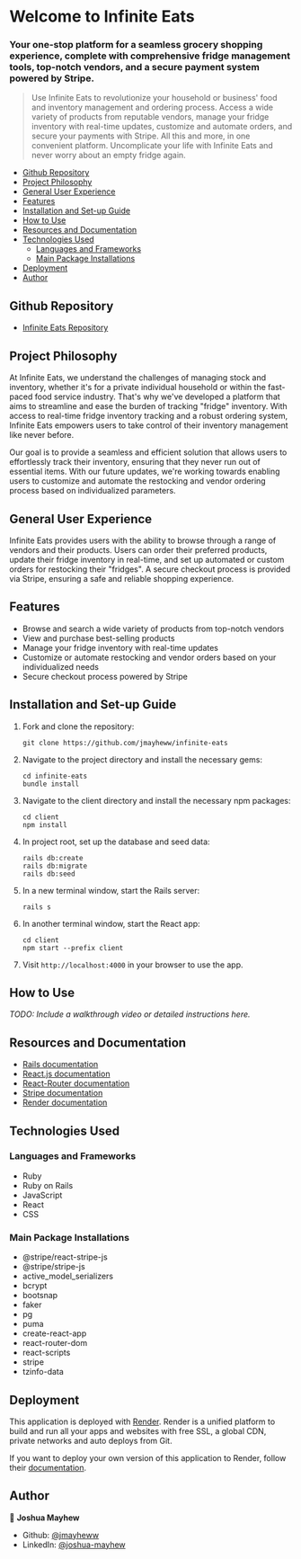 # Welcome to Infinite Eats

### Your one-stop platform for a seamless grocery shopping experience, complete with comprehensive fridge management tools, top-notch vendors, and a secure payment system powered by Stripe.

> Use Infinite Eats to revolutionize your household or business' food and inventory management and ordering process. Access a wide variety of products from reputable vendors, manage your fridge inventory with real-time updates, customize and automate orders, and secure your payments with Stripe. All this and more, in one convenient platform. Uncomplicate your life with Infinite Eats and never worry about an empty fridge again.

<!-- START doctoc generated TOC please keep comment here to allow auto update -->
<!-- DON'T EDIT THIS SECTION, INSTEAD RE-RUN doctoc TO UPDATE -->

- [Github Repository](#github-repository)
- [Project Philosophy](#project-philosophy)
- [General User Experience](#general-user-experience)
- [Features](#features)
- [Installation and Set-up Guide](#installation-and-set-up-guide)
- [How to Use](#how-to-use)
- [Resources and Documentation](#resources-and-documentation)
- [Technologies Used](#technologies-used)
  - [Languages and Frameworks](#languages-and-frameworks)
  - [Main Package Installations](#main-package-installations)
- [Deployment](#deployment)
- [Author](#author)

<!-- END doctoc generated TOC please keep comment here to allow auto update -->

## Github Repository

- [Infinite Eats Repository](https://github.com/jmayheww/infinite-eats)

## Project Philosophy

At Infinite Eats, we understand the challenges of managing stock and inventory, whether it's for a private individual household or within the fast-paced food service industry. That's why we've developed a platform that aims to streamline and ease the burden of tracking "fridge" inventory. With access to real-time fridge inventory tracking and a robust ordering system, Infinite Eats empowers users to take control of their inventory management like never before.

Our goal is to provide a seamless and efficient solution that allows users to effortlessly track their inventory, ensuring that they never run out of essential items. With our future updates, we're working towards enabling users to customize and automate the restocking and vendor ordering process based on individualized parameters.

## General User Experience

Infinite Eats provides users with the ability to browse through a range of vendors and their products. Users can order their preferred products, update their fridge inventory in real-time, and set up automated or custom orders for restocking their "fridges". A secure checkout process is provided via Stripe, ensuring a safe and reliable shopping experience.

## Features

- Browse and search a wide variety of products from top-notch vendors
- View and purchase best-selling products
- Manage your fridge inventory with real-time updates
- Customize or automate restocking and vendor orders based on your individualized needs
- Secure checkout process powered by Stripe

## Installation and Set-up Guide

1. Fork and clone the repository:

   ```
   git clone https://github.com/jmayheww/infinite-eats
   ```

2. Navigate to the project directory and install the necessary gems:

   ```
   cd infinite-eats
   bundle install
   ```

3. Navigate to the client directory and install the necessary npm packages:

   ```
   cd client
   npm install
   ```

4. In project root, set up the database and seed data:

   ```
   rails db:create
   rails db:migrate
   rails db:seed
   ```

5. In a new terminal window, start the Rails server:

   ```
   rails s
   ```

6. In another terminal window, start the React app:

   ```
   cd client
   npm start --prefix client
   ```

7. Visit `http://localhost:4000` in your browser to use the app.

## How to Use

_TODO: Include a walkthrough video or detailed instructions here._

## Resources and Documentation

- [Rails documentation](https://guides.rubyonrails.org/)
- [React.js documentation](https://reactjs.org/docs/getting-started.html)
- [React-Router documentation](https://reactrouter.com/)
- [Stripe documentation](https://stripe.com/docs/api)
- [Render documentation](https://render.com/docs)

## Technologies Used

### Languages and Frameworks

- Ruby
- Ruby on Rails
- JavaScript
- React
- CSS

### Main Package Installations

- @stripe/react-stripe-js
- @stripe/stripe-js
- active_model_serializers
- bcrypt
- bootsnap
- faker
- pg
- puma
- create-react-app
- react-router-dom
- react-scripts
- stripe
- tzinfo-data

## Deployment

This application is deployed with [Render](https://render.com). Render is a unified platform to build and run all your apps and websites with free SSL, a global CDN, private networks and auto deploys from Git.

If you want to deploy your own version of this application to Render, follow their [documentation](https://render.com/docs).

## Author

👤 **Joshua Mayhew**

- Github: [@jmayheww](https://github.com/jmayheww)
- LinkedIn: [@joshua-mayhew](https://www.linkedin.com/in/joshua-mayhew-28883a89/)

